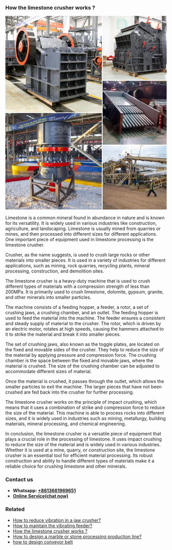 <h3>How the limestone crusher works ?</h3><img src='1701745021.jpg' alt=''><p>Limestone is a common mineral found in abundance in nature and is known for its versatility. It is widely used in various industries like construction, agriculture, and landscaping. Limestone is usually mined from quarries or mines, and then processed into different sizes for different applications. One important piece of equipment used in limestone processing is the limestone crusher.</p><p>Crusher, as the name suggests, is used to crush large rocks or other materials into smaller pieces. It is used in a variety of industries for different applications, such as mining, rock quarries, recycling plants, mineral processing, construction, and demolition sites.</p><p>The limestone crusher is a heavy-duty machine that is used to crush different types of materials with a compression strength of less than 200MPa. It is primarily used to crush limestone, dolomite, gypsum, granite, and other minerals into smaller particles.</p><p>The machine consists of a feeding hopper, a feeder, a rotor, a set of crushing jaws, a crushing chamber, and an outlet. The feeding hopper is used to feed the material into the machine. The feeder ensures a consistent and steady supply of material to the crusher. The rotor, which is driven by an electric motor, rotates at high speeds, causing the hammers attached to it to strike the material and break it into smaller pieces.</p><p>The set of crushing jaws, also known as the toggle plates, are located on the fixed and movable sides of the crusher. They help to reduce the size of the material by applying pressure and compression force. The crushing chamber is the space between the fixed and movable jaws, where the material is crushed. The size of the crushing chamber can be adjusted to accommodate different sizes of material.</p><p>Once the material is crushed, it passes through the outlet, which allows the smaller particles to exit the machine. The larger pieces that have not been crushed are fed back into the crusher for further processing.</p><p>The limestone crusher works on the principle of impact crushing, which means that it uses a combination of strike and compression force to reduce the size of the material. This machine is able to process rocks into different sizes, and it is widely used in industries such as mining, metallurgy, building materials, mineral processing, and chemical engineering.</p><p>In conclusion, the limestone crusher is a versatile piece of equipment that plays a crucial role in the processing of limestone. It uses impact crushing to reduce the size of the material and is widely used in various industries. Whether it is used at a mine, quarry, or construction site, the limestone crusher is an essential tool for efficient material processing. Its robust construction and ability to handle different types of materials make it a reliable choice for crushing limestone and other minerals.</p><h3>Contact us</h3><ul><li><strong>Whatsapp:&nbsp;<a href="https://wa.me/8613661969651">+8613661969651</a></strong></li><li><a href="https://swt.shibang-china.com/?git&amp;zhl&amp;How the limestone crusher works "><strong>Online Service(chat now)</strong></a></li></ul><h3>Related</h3><ul><li><a href='How to reduce vibration in a jaw crusher.md'>How to reduce vibration in a jaw crusher?</a></li><li><a href='How to maintain the vibrating feeder.md'>How to maintain the vibrating feeder?</a></li><li><a href='How the limestone crusher works .md'>How the limestone crusher works ?</a></li><li><a href='How to design a marble or stone processing production line.md'>How to design a marble or stone processing production line?</a></li><li><a href='how to design conveyor belt.md'>how to design conveyor belt</a></li></ul>